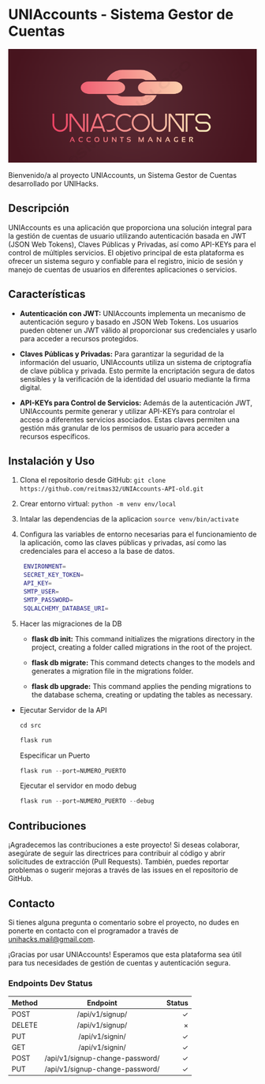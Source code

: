 # UNIAccounts - Sistema Gestor de Cuentas

![Logo de mi proyecto](https://raw.githubusercontent.com/reitmas32/UNIAccounts-API-old/main/logo-uniaccounts.png)

Bienvenido/a al proyecto UNIAccounts, un Sistema Gestor de Cuentas desarrollado por UNIHacks.

## Descripción

UNIAccounts es una aplicación que proporciona una solución integral para la gestión de cuentas de usuario utilizando autenticación basada en JWT (JSON Web Tokens), Claves Públicas y Privadas, así como API-KEYs para el control de múltiples servicios. El objetivo principal de esta plataforma es ofrecer un sistema seguro y confiable para el registro, inicio de sesión y manejo de cuentas de usuarios en diferentes aplicaciones o servicios.

## Características

- **Autenticación con JWT:** UNIAccounts implementa un mecanismo de autenticación seguro y basado en JSON Web Tokens. Los usuarios pueden obtener un JWT válido al proporcionar sus credenciales y usarlo para acceder a recursos protegidos.

- **Claves Públicas y Privadas:** Para garantizar la seguridad de la información del usuario, UNIAccounts utiliza un sistema de criptografía de clave pública y privada. Esto permite la encriptación segura de datos sensibles y la verificación de la identidad del usuario mediante la firma digital.

- **API-KEYs para Control de Servicios:** Además de la autenticación JWT, UNIAccounts permite generar y utilizar API-KEYs para controlar el acceso a diferentes servicios asociados. Estas claves permiten una gestión más granular de los permisos de usuario para acceder a recursos específicos.

## Instalación y Uso

1. Clona el repositorio desde GitHub: `git clone https://github.com/reitmas32/UNIAccounts-API-old.git`
2. Crear entorno virtual: `python -m venv env/local`
3. Intalar las dependencias de la aplicacion `source venv/bin/activate`
4. Configura las variables de entorno necesarias para el funcionamiento de la aplicación, como las claves públicas y privadas, así como las credenciales para el acceso a la base de datos.
   ```bash
    ENVIRONMENT=
    SECRET_KEY_TOKEN=
    API_KEY=
    SMTP_USER=
    SMTP_PASSWORD=
    SQLALCHEMY_DATABASE_URI=
   ```
5. Hacer las migraciones de la DB
    
    * **flask db init:** This command initializes the migrations directory in the project, creating a folder called migrations in the root of the project.

    * **flask db migrate:** This command detects changes to the models and generates a migration file in the migrations folder.

    * **flask db upgrade:** This command applies the pending migrations to the database schema, creating or updating the tables as necessary.

- Ejecutar Servidor de la API
    ```
    cd src
    ```

    ```python
    flask run
    ```

    Especificar un Puerto

    ```python
    flask run --port=NUMERO_PUERTO
    ```

    Ejecutar el servidor en modo debug

    ```python
    flask run --port=NUMERO_PUERTO --debug
    ```

## Contribuciones

¡Agradecemos las contribuciones a este proyecto! Si deseas colaborar, asegúrate de seguir las directrices para contribuir al código y abrir solicitudes de extracción (Pull Requests). También, puedes reportar problemas o sugerir mejoras a través de las issues en el repositorio de GitHub.

## Contacto

Si tienes alguna pregunta o comentario sobre el proyecto, no dudes en ponerte en contacto con el programador a través de unihacks.mail@gmail.com.

¡Gracias por usar UNIAccounts! Esperamos que esta plataforma sea útil para tus necesidades de gestión de cuentas y autenticación segura.


### **Endpoints Dev Status**
| Method |             Endpoint            | Status |
| ------ |:-------------------------------:| ------:|
| POST   |         /api/v1/signup/         |      ✓ |
| DELETE |         /api/v1/signup/         |      × |
| PUT    |         /api/v1/signin/         |      ✓ |
| GET    |         /api/v1/signin/         |      ✓ |
| POST   | /api/v1/signup-change-password/ |      ✓ |
| PUT    | /api/v1/signup-change-password/ |      ✓ |

